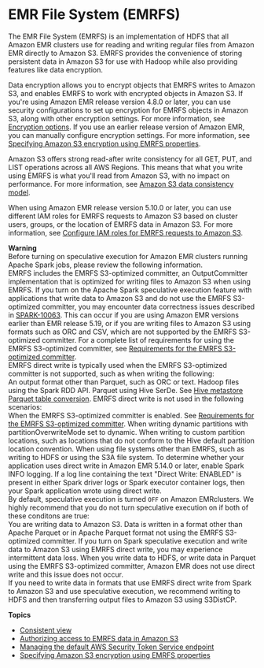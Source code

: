 # EMR File System \(EMRFS\)<a name="emr-fs"></a>

The EMR File System \(EMRFS\) is an implementation of HDFS that all Amazon EMR clusters use for reading and writing regular files from Amazon EMR directly to Amazon S3\. EMRFS provides the convenience of storing persistent data in Amazon S3 for use with Hadoop while also providing features like data encryption\. 

Data encryption allows you to encrypt objects that EMRFS writes to Amazon S3, and enables EMRFS to work with encrypted objects in Amazon S3\. If you're using Amazon EMR release version 4\.8\.0 or later, you can use security configurations to set up encryption for EMRFS objects in Amazon S3, along with other encryption settings\. For more information, see [Encryption options](https://docs.aws.amazon.com/emr/latest/ManagementGuide/emr-data-encryption-options)\. If you use an earlier release version of Amazon EMR, you can manually configure encryption settings\. For more information, see [Specifying Amazon S3 encryption using EMRFS properties](emr-emrfs-encryption.md)\.

Amazon S3 offers strong read\-after write consistency for all GET, PUT, and LIST operations across all AWS Regions\. This means that what you write using EMRFS is what you'll read from Amazon S3, with no impact on performance\. For more information, see [Amazon S3 data consistency model](https://docs.aws.amazon.com/AmazonS3/latest/userguide/Welcome.html#ConsistencyModel)\.

When using Amazon EMR release version 5\.10\.0 or later, you can use different IAM roles for EMRFS requests to Amazon S3 based on cluster users, groups, or the location of EMRFS data in Amazon S3\. For more information, see [Configure IAM roles for EMRFS requests to Amazon S3](https://docs.aws.amazon.com/emr/latest/ManagementGuide/emr-emrfs-iam-roles)\.

**Warning**  
Before turning on speculative execution for Amazon EMR clusters running Apache Spark jobs, please review the following information\.  
EMRFS includes the EMRFS S3\-optimized committer, an OutputCommitter implementation that is optimized for writing files to Amazon S3 when using EMRFS\. If you turn on the Apache Spark speculative execution feature with applications that write data to Amazon S3 and do not use the EMRFS S3\-optimized committer, you may encounter data correctness issues described in [SPARK\-10063](https://issues.apache.org/jira/browse/SPARK-10063)\. This can occur if you are using Amazon EMR versions earlier than EMR release 5\.19, or if you are writing files to Amazon S3 using formats such as ORC and CSV, which are not supported by the EMRFS S3\-optimized committer\. For a complete list of requirements for using the EMRFS S3\-optimized committer, see [Requirements for the EMRFS S3\-optimized committer](https://docs.aws.amazon.com/emr/latest/ReleaseGuide/emr-spark-committer-reqs.html)\.  
EMRFS direct write is typically used when the EMRFS S3\-optimized committer is not supported, such as when writing the following:  
An output format other than Parquet, such as ORC or text\.
Hadoop files using the Spark RDD API\.
Parquet using Hive SerDe\. See [Hive metastore Parquet table conversion](https://spark.apache.org/docs/latest/sql-data-sources-parquet.html#hive-metastore-parquet-table-conversion)\.
EMRFS direct write is not used in the following scenarios:  
When the EMRFS S3\-optimized committer is enabled\. See [Requirements for the EMRFS S3\-optimized committer](https://docs.aws.amazon.com/emr/latest/ReleaseGuide/emr-spark-committer-reqs.html)\.
When writing dynamic partitions with partitionOverwriteMode set to dynamic\.
When writing to custom partition locations, such as locations that do not conform to the Hive default partition location convention\.
When using file systems other than EMRFS, such as writing to HDFS or using the S3A file system\.
To determine whether your application uses direct write in Amazon EMR 5\.14\.0 or later, enable Spark INFO logging\. If a log line containing the text "Direct Write: ENABLED" is present in either Spark driver logs or Spark executor container logs, then your Spark application wrote using direct write\.  
By default, speculative execution is turned `OFF` on Amazon EMRclusters\. We highly recommend that you do not turn speculative execution on if both of these conditons are true:  
You are writing data to Amazon S3\.
Data is written in a format other than Apache Parquet or in Apache Parquet format not using the EMRFS S3\-optimized committer\.
If you turn on Spark speculative execution and write data to Amazon S3 using EMRFS direct write, you may experience intermittent data loss\. When you write data to HDFS, or write data in Parquet using the EMRFS S3\-optimized committer, Amazon EMR does not use direct write and this issue does not occur\.  
If you need to write data in formats that use EMRFS direct write from Spark to Amazon S3 and use speculative execution, we recommend writing to HDFS and then transferring output files to Amazon S3 using S3DistCP\.

**Topics**
+ [Consistent view](emr-plan-consistent-view.md)
+ [Authorizing access to EMRFS data in Amazon S3](emr-plan-credentialsprovider.md)
+ [Managing the default AWS Security Token Service endpoint](emr-emrfs-sts-endpoint.md)
+ [Specifying Amazon S3 encryption using EMRFS properties](emr-emrfs-encryption.md)